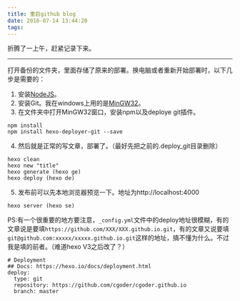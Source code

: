 ```yaml
---
title: 重启github blog
date: 2016-07-14 13:44:20
tags:
---
```

折腾了一上午，赶紧记录下来。

---

打开备份的文件夹，里面存储了原来的部署。换电脑或者重新开始部署时，以下几步是需要的：

1. 安装[NodeJS](https://nodejs.org/en/)。
2. 安装Git。我在windows上用的是[MinGW32](http://www.mingw.org/)。
3. 在文件夹中打开MinGW32窗口，安装npm以及deploye git插件。
```
npm install
npm install hexo-deployer-git --save
```
4. 然后就是正常的写文章，部署了。（最好先把之前的.deploy_git目录删除）
```
hexo clean
hexo new "title"
hexo generate (hexo ge)
hexo deploy (hexo de)
```
5. 发布前可以先本地浏览器预览一下。地址为http://localhost:4000 
```
hexo server (hexo se)
```

PS:有一个很重要的地方要注意，`_config.yml`文件中的deploy地址很模糊，有的文章说是要填`https://github.com/XXX/XXX.github.io.git`，有的文章又说要填`git@github.com:xxxxx/xxxxx.github.io.git`这样的地址，搞不懂为什么。不过我是填的前者。（难道hexo V3之后改了？）
```
# Deployment
## Docs: https://hexo.io/docs/deployment.html
deploy:
  type: git
  repository: https://github.com/cgoder/cgoder.github.io
  branch: master
```
